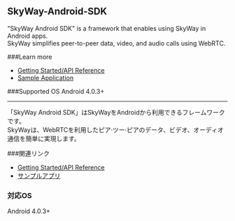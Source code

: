 ## SkyWay-Android-SDK

"SkyWay Android SDK" is a framework that enables using SkyWay in Android apps.<br>
SkyWay simplifies peer-to-peer data, video, and audio calls using WebRTC.

###Learn more
* [Getting Started/API Reference](http://nttcom.github.io/skyway/en/docs/#Android)
* [Sample Application](https://github.com/nttcom/SkyWay-Android-Sample)

###Supported OS
Android 4.0.3+

---
「SkyWay Android SDK」はSkyWayをAndroidから利用できるフレームワークです。<br>
SkyWayは、WebRTCを利用したピア·ツー·ピアのデータ、ビデオ、オーディオ通信を簡単に実現します。

###関連リンク
* [Getting Started/API Reference](http://nttcom.github.io/skyway/docs/#Android)
* [サンプルアプリ](https://github.com/nttcom/SkyWay-Android-Sample)

### 対応OS
Android 4.0.3+


